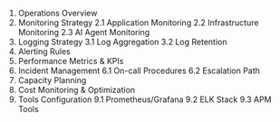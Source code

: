 1. Operations Overview
2. Monitoring Strategy
   2.1 Application Monitoring
   2.2 Infrastructure Monitoring
   2.3 AI Agent Monitoring
3. Logging Strategy
   3.1 Log Aggregation
   3.2 Log Retention
4. Alerting Rules
5. Performance Metrics & KPIs
6. Incident Management
   6.1 On-call Procedures
   6.2 Escalation Path
7. Capacity Planning
8. Cost Monitoring & Optimization
9. Tools Configuration
   9.1 Prometheus/Grafana
   9.2 ELK Stack
   9.3 APM Tools
